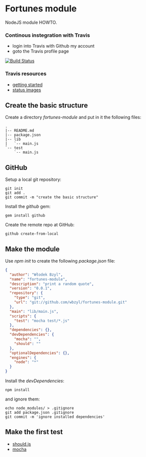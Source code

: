 # Fortunes module

NodeJS module HOWTO.

### Continous instegration with Travis

* login into Travis with Github my account
* goto the Travis profile page

[![Build Status](https://secure.travis-ci.org/wbzyl/fortunes-module.png)](http://travis-ci.org/wbzyl/fortunes-module)

### Travis resources

* [getting started](http://about.travis-ci.org/docs/user/getting-started/)
* [status images](http://about.travis-ci.org/docs/user/status-images/)


## Create the basic structure

Create a directory *fortunes-module* and put in it
the following files:

    .
    |-- README.md
    |-- package.json
    |-- lib
    |   `-- main.js
    `-- test
        `-- main.js


## GitHub


Setup a local git repository:

```shell-unix-generic
git init
git add .
git commit -m "create the basic structure"
```

Install the *github* gem:

```shell-unix-generic
gem install github
```

Create the remote repo at GitHub:

```shell-unix-generic
github create-from-local
```

## Make the module

Use *npm init* to create the following *package.json* file:


```json
{
  "author": "Włodek Bzyl",
  "name": "fortunes-module",
  "description": "print a random quote",
  "version": "0.0.1",
  "repository": {
    "type": "git",
    "url": "git://github.com/wbzyl/fortunes-module.git"
  },
  "main": "lib/main.js",
  "scripts": {
    "test": "mocha test/*.js"
  },
  "dependencies": {},
  "devDependencies": {
    "mocha": "",
    "should": ""
  },
  "optionalDependencies": {},
  "engines": {
    "node": "*"
  }
}
```

Install the *devDependencies*:

```shell-unix-generic
npm install
```

and ignore them:

```shell-unix-generic
echo node_modules/ > .gitignore
git add package.json .gitignore
git commit -m 'ignore installed dependencies'
```


## Make the first test

* [should.js](https://github.com/visionmedia/should.js)
* [mocha](http://visionmedia.github.com/mocha/)
